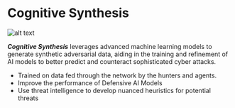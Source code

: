 # Cognitive Synthesis

![alt text](../site/assets/images/synthesis.webp)


***Cognitive Synthesis*** leverages advanced machine learning models to generate synthetic adversarial data, aiding in the training and refinement of AI models to better predict and counteract sophisticated cyber attacks.

- Trained on data fed through the network by the hunters and agents.
- Improve the performance of Defensive AI Models
- Use threat intelligence to develop nuanced heuristics for potential threats



